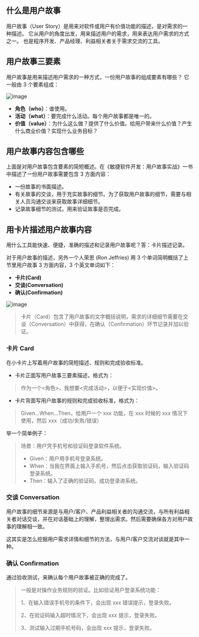 ## 什么是用户故事

用户故事（User Story）是用来对软件或用户有价值功能的描述，是对需求的一种描述。
它从用户的角度出发，用来描述用户的需求，用来表达用户需求的方式之一。
也是程序开发、产品经理、利益相关者关于需求交流的工具。

## 用户故事三要素

用户故事是用来描述用户需求的一种方式，一份用户故事的组成要素有哪些？
它一般由 3 个要素组成：

![image](https://github.com/user-attachments/assets/a50a21d5-f9e5-4e9b-9061-b36b9ffafd23)

- **角色（who）**：谁使用。
- **活动（what）**：要完成什么活动。每个用户故事都是唯一的。
- **价值（value）**：为什么这么做？提供了什么价值。给用户带来什么价值？产生什么商业价值？实现什么业务目标？

## 用户故事内容包含哪些

上面是对用户故事包含要素的简短概述。在《敏捷软件开发：用户故事实战》一书中描述了一份用户故事需要包含 3 方面内容：

- 一份故事的书面描述。
- 有关故事的交谈，用于充实故事的细节。为了获取用户故事的细节，需要与相关人员沟通交谈来获取故事详细细节。
- 记录故事细节的测试，用来验证故事是否完成。

## 用卡片描述用户故事内容

用什么工具能快速、便捷，准确的描述和记录用户故事呢？答：卡片描述记录。

对于用户故事的描述，另外一个人荣恩 (Ron Jeffries) 用 3 个单词简明概括了上节里用户故事 3 方面内容，3 个英文单词如下：

- **卡片(Card)**
- **交谈(Conversation)**
- **确认(Confirmation)**

![image](https://github.com/user-attachments/assets/db351c28-412f-4741-a69a-fdf500d26da7)

> 卡片（Card）包含了用户故事的文字概括说明，需求的详细细节需要在交谈（Conversation）中获得，在确认（Confirmation）环节记录并加以验证。
### 卡片 Card

在小卡片上写着用户故事的简短描述、规则和完成验收标准。

- 卡片正面写用户故事三要素描述，格式为：

> 作为一个<角色>，我想要<完成活动>，以便于<实现价值>。

- 卡片背面写用户故事的规则和完成验收标准，格式为：

> Given…When…Then，给用户一个 xxx 功能，在 xxx 时候的 xxx 情况下使用，然后 xxx（成功/失败/错误）

举一个简单例子：

> 场景：用户凭手机号和验证码登录软件系统。
> 
> - Given：用户用手机号登录系统。
> - When：当我在界面上输入手机号，然后点击获取验证码，输入验证码登录系统。
> - Then：输入了正确的验证码，成功登录进系统。

### 交谈 Conversation

用户故事的细节来源是与用户/客户、产品利益相关者的沟通交流，与所有利益相关者对话交谈，并在对话基础上的理解，整理出需求。然后需要确保各方对用户故事的理解相一致。

这其实是怎么挖掘用户需求详情和细节的方法，与用户/客户交流对谈就是其中一种。

### 确认 Confirmation

通过验收测试，来确认每个用户故事被正确的完成了。

> 一般是对操作业务规则的验证。比如验证用户登录系统功能：
> 
> 1、在输入错误手机号的条件下，会出现 xxx 错误提示，登录失败。
> 
> 2、在验证码输入超时情况下，会出现 xxx 提示，登录失败。
> 
> 3、测试输入过期手机号码，会出现 xxx 提示，登录失败。


